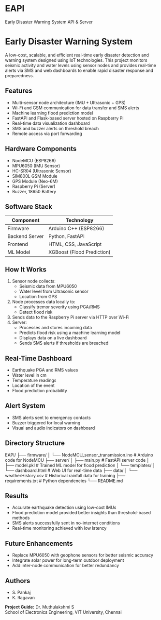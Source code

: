 # EAPI
Early Disaster Warning System API &amp; Server
# Early Disaster Warning System

A low-cost, scalable, and efficient real-time early disaster detection and warning system designed using IoT technologies. This project monitors seismic activity and water levels using sensor nodes and provides real-time alerts via SMS and web dashboards to enable rapid disaster response and preparedness.

## Features

- Multi-sensor node architecture (IMU + Ultrasonic + GPS)
- Wi-Fi and GSM communication for data transfer and SMS alerts
- Machine learning flood prediction model
- FastAPI and Flask-based server hosted on Raspberry Pi
- Real-time data visualization dashboard
- SMS and buzzer alerts on threshold breach
- Remote access via port forwarding

## Hardware Components

- NodeMCU (ESP8266)
- MPU6050 (IMU Sensor)
- HC-SR04 (Ultrasonic Sensor)
- SIM800L GSM Module
- GPS Module (Neo-6M)
- Raspberry Pi (Server)
- Buzzer, 18650 Battery

## Software Stack

| Component       | Technology             |
|----------------|------------------------|
| Firmware       | Arduino C++ (ESP8266)  |
| Backend Server | Python, FastAPI        |
| Frontend       | HTML, CSS, JavaScript  |
| ML Model       | XGBoost (Flood Prediction) |

## How It Works

1. Sensor node collects:
   - Seismic data from MPU6050
   - Water level from Ultrasonic sensor
   - Location from GPS
2. Node processes data locally to:
   - Classify tremor severity using PGA/RMS
   - Detect flood risk
3. Sends data to the Raspberry Pi server via HTTP over Wi-Fi
4. Server:
   - Processes and stores incoming data
   - Predicts flood risk using a machine learning model
   - Displays data on a live dashboard
   - Sends SMS alerts if thresholds are breached

## Real-Time Dashboard

- Earthquake PGA and RMS values
- Water level in cm
- Temperature readings
- Location of the event
- Flood prediction probability

## Alert System

- SMS alerts sent to emergency contacts
- Buzzer triggered for local warning
- Visual and audio indicators on dashboard

## Directory Structure

EAPI/ ├── firmware/ │ └── NodeMCU_sensor_transmission.ino # Arduino code for NodeMCU ├── server/ │ ├── main.py # FastAPI server code │ ├── model.pkl # Trained ML model for flood prediction │ └── templates/ │ └── dashboard.html # Web UI for real-time data ├── data/ │ └── weatherHistory.csv # Historical rainfall data for training ├── requirements.txt # Python dependencies └── README.md


## Results

- Accurate earthquake detection using low-cost IMUs
- Flood prediction model provided better insights than threshold-based methods
- SMS alerts successfully sent in no-internet conditions
- Real-time monitoring achieved with low latency

## Future Enhancements

- Replace MPU6050 with geophone sensors for better seismic accuracy
- Integrate solar power for long-term outdoor deployment
- Add inter-node communication for better redundancy

## Authors

- S. Pankaj  
- K. Ragavan  

**Project Guide:** Dr. Muthulakshmi S  
School of Electronics Engineering, VIT University, Chennai
